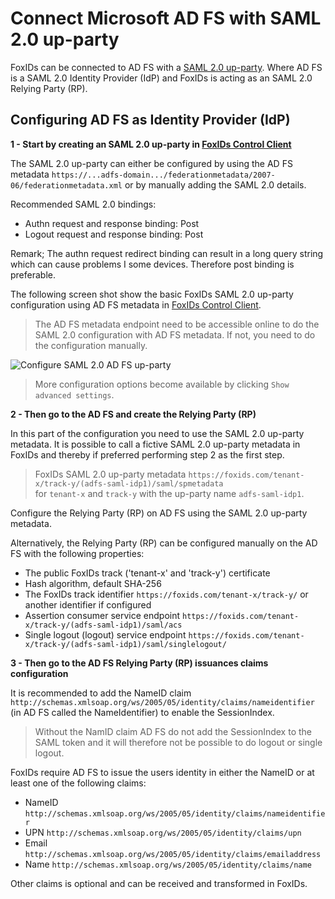 # Connect Microsoft AD FS with SAML 2.0 up-party

FoxIDs can be connected to AD FS with a [SAML 2.0 up-party](up-party-saml-2.0.md). Where AD FS is a SAML 2.0 Identity Provider (IdP) and FoxIDs is acting as an SAML 2.0 Relying Party (RP).
 
## Configuring AD FS as Identity Provider (IdP)

**1 - Start by creating an SAML 2.0 up-party in [FoxIDs Control Client](control.md#foxids-control-client)**

The SAML 2.0 up-party can either be configured by using the AD FS metadata `https://...adfs-domain.../federationmetadata/2007-06/federationmetadata.xml` or by manually adding the SAML 2.0 details.

Recommended SAML 2.0 bindings:
- Authn request and response binding: Post
- Logout request and response binding: Post

Remark; The authn request redirect binding can result in a long query string which can cause problems I some devices. Therefore post binding is preferable.

The following screen shot show the basic FoxIDs SAML 2.0 up-party configuration using AD FS metadata in [FoxIDs Control Client](control.md#foxids-control-client).

> The AD FS metadata endpoint need to be accessible online to do the SAML 2.0 configuration with AD FS metadata. If not, you need to do the configuration manually.

![Configure SAML 2.0 AD FS up-party](images/configure-saml-adfs-up-party.png)

> More configuration options become available by clicking `Show advanced settings`.

**2 - Then go to the AD FS and create the Relying Party (RP)**

In this part of the configuration you need to use the SAML 2.0 up-party metadata. It is possible to call a fictive SAML 2.0 up-party metadata in FoxIDs and thereby if preferred performing step 2 as the first step.

> FoxIDs SAML 2.0 up-party metadata `https://foxids.com/tenant-x/track-y/(adfs-saml-idp1)/saml/spmetadata`  
> for `tenant-x` and `track-y` with the up-party name `adfs-saml-idp1`.

Configure the Relying Party (RP) on AD FS using the SAML 2.0 up-party metadata.

Alternatively, the Relying Party (RP) can be configured manually on the AD FS with the following properties:

- The public FoxIDs track ('tenant-x' and 'track-y') certificate
- Hash algorithm, default SHA-256
- The FoxIDs track identifier `https://foxids.com/tenant-x/track-y/` or another identifier if configured
- Assertion consumer service endpoint `https://foxids.com/tenant-x/track-y/(adfs-saml-idp1)/saml/acs`
- Single logout (logout) service endpoint `https://foxids.com/tenant-x/track-y/(adfs-saml-idp1)/saml/singlelogout/`

**3 - Then go to the AD FS Relying Party (RP) issuances claims configuration**

It is recommended to add the NameID claim `http://schemas.xmlsoap.org/ws/2005/05/identity/claims/nameidentifier` (in AD FS called the NameIdentifier) to enable the SessionIndex. 

> Without the NamID claim AD FS do not add the SessionIndex to the SAML token and it will therefore not be possible to do logout or single logout.

FoxIDs require AD FS to issue the users identity in either the NameID or at least one of the following claims:

- NameID `http://schemas.xmlsoap.org/ws/2005/05/identity/claims/nameidentifier`
- UPN `http://schemas.xmlsoap.org/ws/2005/05/identity/claims/upn`
- Email `http://schemas.xmlsoap.org/ws/2005/05/identity/claims/emailaddress`
- Name `http://schemas.xmlsoap.org/ws/2005/05/identity/claims/name`

Other claims is optional and can be received and transformed in FoxIDs.

